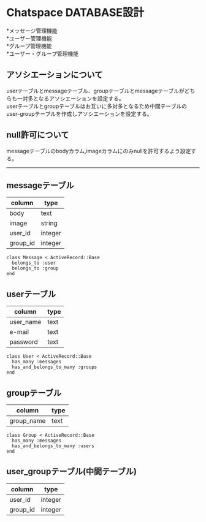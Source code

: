 <!-- == README

This README would normally document whatever steps are necessary to get the
application up and running.

Things you may want to cover:

* Ruby version

* System dependencies

* Configuration

* Database creation

* Database initialization

* How to run the test suite

* Services (job queues, cache servers, search engines, etc.)

* Deployment instructions

* ...


Please feel free to use a different markup language if you do not plan to run
<tt>rake doc:app</tt>. -->

Chatspace DATABASE設計
==============  
  *メッセージ管理機能<br>
  *ユーザー管理機能<br>
  *グループ管理機能<br>
  *ユーザー・グループ管理機能<br>
## アソシエーションについて
userテーブルとmessageテーブル、groupテーブルとmessageテーブルがどちらも一対多となるアソシエーションを設定する。<br>
userテーブルとgroupテーブルはお互いに多対多となるため中間テーブルのuser-groupテーブルを作成しアソシエーションを設定する。
## null許可について
messageテーブルのbodyカラム,imageカラムにのみnullを許可するよう設定する。

***
## messageテーブル

|column | type |
|-------|----------|
|body | text |
|image|string|
|user_id | integer |
|group_id | integer |

```
class Message < ActiveRecord::Base 
  belongs_to :user
  belongs_to :group
end
```

## userテーブル

|column | type |
|-------|----------|
|user_name | text |
|e-mail | text |
|password | text |

```
class User < ActiveRecord::Base
  has_many :messages
  has_and_belongs_to_many :groups
end
```

## groupテーブル

|column | type |
|-------|----------|
|group_name | text |

```
class Group < ActiveRecord::Base
  has_many :messages
  has_and_belongs_to_many :users
end
```

## user_groupテーブル(中間テーブル)

|column | type |
|-------|----------|
|user_id | integer |
|group_id | integer |
